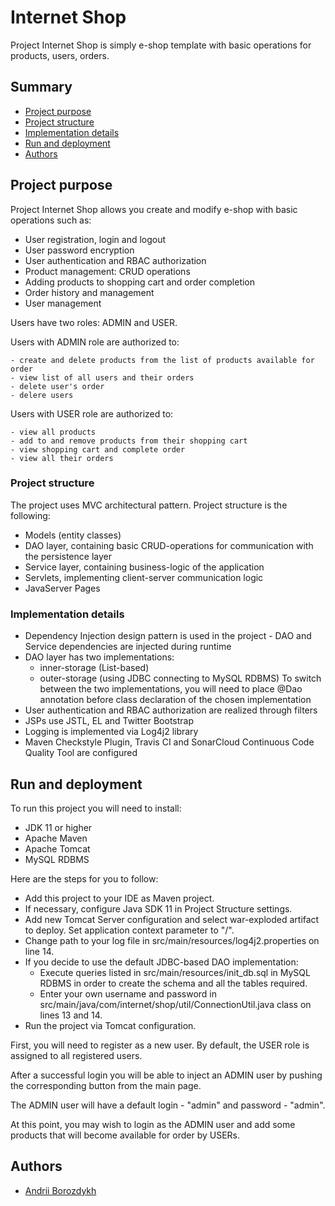 # Internet Shop

Project Internet Shop is simply e-shop template with basic operations 
for products, users, orders.   

## Summary

  - [Project purpose](#project-purpose)
  - [Project structure](#project-structure)
  - [Implementation details](#implementation-details)
  - [Run and deployment](#run-and-deployment)
  - [Authors](#authors)

## Project purpose

Project Internet Shop allows you create and modify e-shop with basic operations such as:

  - User registration, login and logout
  - User password encryption
  - User authentication and RBAC authorization
  - Product management: CRUD operations
  - Adding products to shopping cart and order completion
  - Order history and management
  - User management
 
Users have two roles: ADMIN and USER. 

Users with ADMIN role are authorized to:

    - create and delete products from the list of products available for order
    - view list of all users and their orders
    - delete user's order
    - delere users
    
Users with USER role are authorized to:

    - view all products
    - add to and remove products from their shopping cart
    - view shopping cart and complete order
    - view all their orders

### Project structure

The project uses MVC architectural pattern. Project structure is the following:

  - Models (entity classes)
  - DAO layer, containing basic CRUD-operations for communication with the persistence layer
  - Service layer, containing business-logic of the application
  - Servlets, implementing client-server communication logic
  - JavaServer Pages

### Implementation details

  - Dependency Injection design pattern is used in the project - DAO and Service dependencies are injected during runtime
  - DAO layer has two implementations:
    - inner-storage (List-based)
    - outer-storage (using JDBC connecting to MySQL RDBMS)
    To switch between the two implementations, you will need to place @Dao annotation before class declaration of the chosen implementation
  - User authentication and RBAC authorization are realized through filters
  - JSPs use JSTL, EL and Twitter Bootstrap
  - Logging is implemented via Log4j2 library
  - Maven Checkstyle Plugin, Travis CI and SonarCloud Continuous Code Quality Tool are configured

## Run and deployment

To run this project you will need to install:

  - JDK 11 or higher
  - Apache Maven
  - Apache Tomcat
  - MySQL RDBMS

Here are the steps for you to follow:

  - Add this project to your IDE as Maven project.
  - If necessary, configure Java SDK 11 in Project Structure settings.
  - Add new Tomcat Server configuration and select war-exploded artifact to deploy. Set application context parameter to "/".
  - Change path to your log file in src/main/resources/log4j2.properties on line 14. 
  - If you decide to use the default JDBC-based DAO implementation:
    - Execute queries listed in src/main/resources/init_db.sql in MySQL RDBMS in order to create the schema and all the tables required.
    - Enter your own username and password in src/main/java/com/internet/shop/util/ConnectionUtil.java class on lines 13 and 14.
  - Run the project via Tomcat configuration.
  
First, you will need to register as a new user. By default, the USER role is assigned to all registered users.

After a successful login you will be able to inject an ADMIN user by pushing the corresponding button from the main page.

The ADMIN user will have a default login - "admin" and password - "admin".

At this point, you may wish to login as the ADMIN user and add some products that will become available for order by USERs.

## Authors

  - [Andrii Borozdykh](https://github.com/aborozdykh/)
